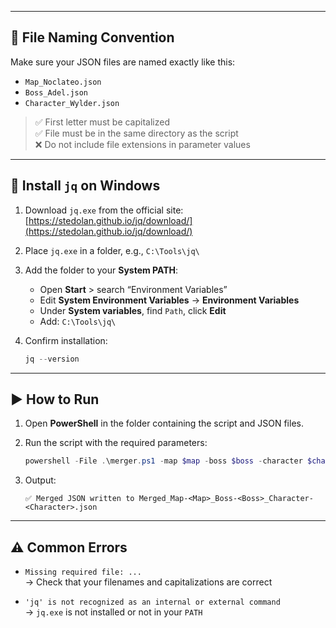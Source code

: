 
---

## 📁 File Naming Convention

Make sure your JSON files are named exactly like this:

- `Map_Noclateo.json`
- `Boss_Adel.json`
- `Character_Wylder.json`

> ✅ First letter must be capitalized  
> ✅ File must be in the same directory as the script  
> ❌ Do not include file extensions in parameter values

---

## 🔧 Install `jq` on Windows

1. Download `jq.exe` from the official site:  
   [https://stedolan.github.io/jq/download/](https://stedolan.github.io/jq/download/)

2. Place `jq.exe` in a folder, e.g., `C:\Tools\jq\`

3. Add the folder to your **System PATH**:
   - Open **Start** > search “Environment Variables”
   - Edit **System Environment Variables** → **Environment Variables**
   - Under **System variables**, find `Path`, click **Edit**
   - Add: `C:\Tools\jq\`

4. Confirm installation:
   ```powershell
   jq --version

---

## ▶️ How to Run

1. Open **PowerShell** in the folder containing the script and JSON files.

2. Run the script with the required parameters:

   ```powershell
   powershell -File .\merger.ps1 -map $map -boss $boss -character $character
   ```

3. Output:

   ```
   ✅ Merged JSON written to Merged_Map-<Map>_Boss-<Boss>_Character-<Character>.json
   ```

---

## ⚠️ Common Errors

- `Missing required file: ...`  
  → Check that your filenames and capitalizations are correct

- `'jq' is not recognized as an internal or external command`  
  → `jq.exe` is not installed or not in your `PATH`

